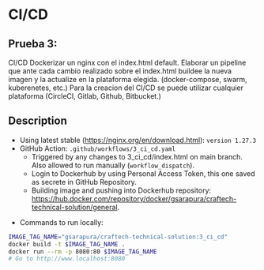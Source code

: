 # CI/CD
## Prueba 3:
CI/CD Dockerizar un nginx con el index.html default. Elaborar un pipeline que ante cada cambio realizado sobre el index.html buildee
la nueva imagen y la actualize en la plataforma elegida. (docker-compose, swarm, kuberenetes, etc.) 
Para la creacion del CI/CD se puede utilizar cualquier plataforma (CircleCI, Gitlab, Github, Bitbucket.)

## Description 
* Using latest stable (https://nginx.org/en/download.html): `version 1.27.3`
* GitHub Action: `.github/workflows/3_ci_cd.yaml` 
    - Triggered by any changes to 3_ci_cd/index.html on main branch. Also allowed to run manually (`workflow_dispatch`).
    - Login to Dockerhub by using Personal Access Token, this one saved as secrete in GitHub Repository.
    - Building image and pushing into Dockerhub repository: https://hub.docker.com/repository/docker/gsarapura/craftech-technical-solution/general.

- Commands to run locally:
```sh
IMAGE_TAG_NAME="gsarapura/craftech-technical-solution:3_ci_cd"
docker build -t $IMAGE_TAG_NAME .
docker run --rm -p 8080:80 $IMAGE_TAG_NAME
# Go to http://www.localhost:8080
```